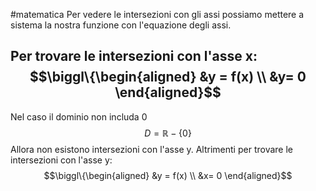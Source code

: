 #matematica 
Per vedere le intersezioni con gli assi possiamo mettere a sistema la nostra funzione con l'equazione degli assi.

Per trovare le intersezioni con l'asse x:
$$\biggl\{\begin{aligned} &y = f(x) \\ &y= 0 \end{aligned}$$
-----
Nel caso il dominio non includa 0 $$D = \mathbb{R} - \{ 0 \} $$
Allora non esistono intersezioni con l'asse y.
Altrimenti per trovare le intersezioni con l'asse y:
$$\biggl\{\begin{aligned} &y = f(x) \\ &x= 0 \end{aligned}$$